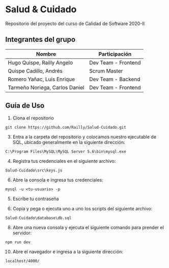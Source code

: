 # Salud & Cuidado
Repositorio del proyecto del curso de Calidad de Software 2020-II

## **Integrantes del grupo**

| Nombre | Participación|
|--|--|
| Hugo Quispe, Railly Angelo | Dev Team - Frontend|
| Quispe Cadillo, Andrés | Scrum Master |
| Romero Yañac, Luis Enrique | Dev Team - Backend|
| Tarmeño Noriega, Carlos Daniel | Dev Team - Frontend|

## **Guía de Uso**

 1. Clona el repositorio
 
 `git clone https://github.com/Railly/Salud-Cuidado.git`
 
 3. Entra a la carpeta del repositorio y colocamos nuestro ejecutable de SQL, ubicado generalmente en la siguiente dirección:
 
 `C:\Program Files\MySQL\MySQL Server 5.6\bin\mysql.exe`
 
 4. Registra tus credenciales en el siguiente archivo:
 
 `Salud-Cuidado\src\keys.js`
 
 6. Abre la consola e ingresa tus credenciales:

`mysql -u <tu-usuario> -p`

5. Escribe tu contraseña

6. Copia y pega o ejecuta uno a uno los scripts del siguiente archivo:

`Salud-Cuidado\database\db.sql`

8. Abre una nueva consola y ejecuta el siguiente comando para prender el servidor:

`npm run dev`

10. Abre el navegador e ingresa a la siguiente dirección:

`localhost/4000/` 
